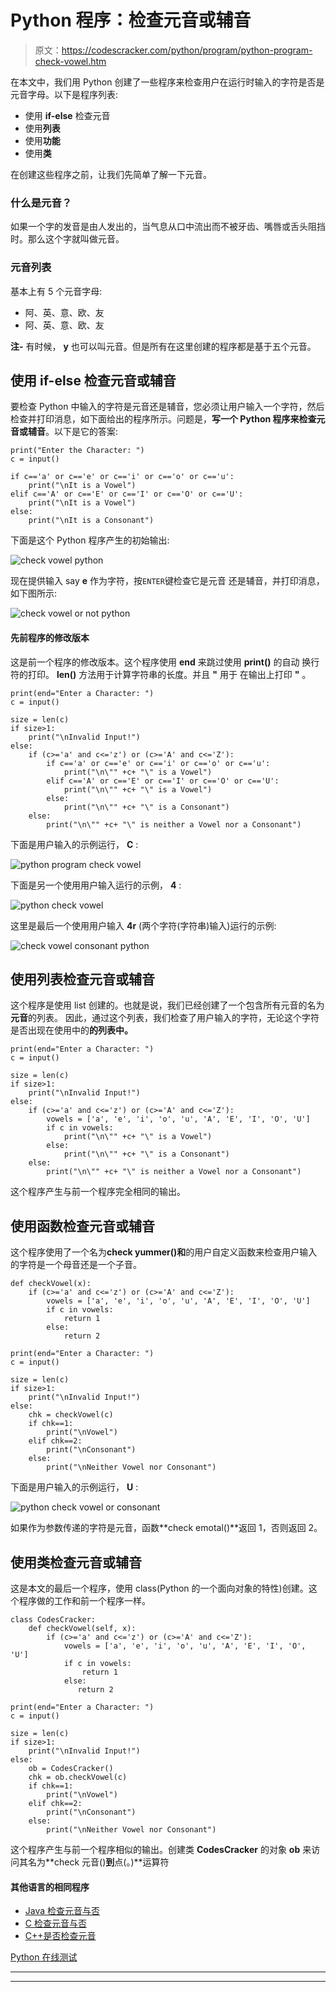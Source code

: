# Python 程序：检查元音或辅音

> 原文：<https://codescracker.com/python/program/python-program-check-vowel.htm>

在本文中，我们用 Python 创建了一些程序来检查用户在运行时输入的字符是否是元音字母。以下是程序列表:

*   使用 **if-else** 检查元音
*   使用**列表**
*   使用**功能**
*   使用**类**

在创建这些程序之前，让我们先简单了解一下元音。

### 什么是元音？

如果一个字的发音是由人发出的，当气息从口中流出而不被牙齿、嘴唇或舌头阻挡时。那么这个字就叫做元音。

### 元音列表

基本上有 5 个元音字母:

*   阿、英、意、欧、友
*   阿、英、意、欧、友

**注-** 有时候， **y** 也可以叫元音。但是所有在这里创建的程序都是基于五个元音。

## 使用 if-else 检查元音或辅音

要检查 Python 中输入的字符是元音还是辅音，您必须让用户输入一个字符，然后检查并打印消息，如下面给出的程序所示。问题是，**写一个 Python 程序来检查元音或辅音**。以下是它的答案:

```
print("Enter the Character: ")
c = input()

if c=='a' or c=='e' or c=='i' or c=='o' or c=='u':
    print("\nIt is a Vowel")
elif c=='A' or c=='E' or c=='I' or c=='O' or c=='U':
    print("\nIt is a Vowel")
else:
    print("\nIt is a Consonant")
```

下面是这个 Python 程序产生的初始输出:

![check vowel python](img/86785626229d9abfc9ce5b0abb39ae30.png)

现在提供输入 say **e** 作为字符，按`ENTER`键检查它是元音 还是辅音，并打印消息，如下图所示:

![check vowel or not python](img/cba89c387169e6c71cd567503cd61853.png)

#### 先前程序的修改版本

这是前一个程序的修改版本。这个程序使用 **end** 来跳过使用 **print()** 的自动 换行符的打印。 **len()** 方法用于计算字符串的长度。并且 **\"** 用于 在输出上打印 **"** 。

```
print(end="Enter a Character: ")
c = input()

size = len(c)
if size>1:
    print("\nInvalid Input!")
else:
    if (c>='a' and c<='z') or (c>='A' and c<='Z'):
        if c=='a' or c=='e' or c=='i' or c=='o' or c=='u':
            print("\n\"" +c+ "\" is a Vowel")
        elif c=='A' or c=='E' or c=='I' or c=='O' or c=='U':
            print("\n\"" +c+ "\" is a Vowel")
        else:
            print("\n\"" +c+ "\" is a Consonant")
    else:
        print("\n\"" +c+ "\" is neither a Vowel nor a Consonant")
```

下面是用户输入的示例运行， **C** :

![python program check vowel](img/4ad8cbbaeeffacaa0bdeffbabe634532.png)

下面是另一个使用用户输入运行的示例， **4** :

![python check vowel](img/23b5ff7125bb2dceb8b17f4801026959.png)

这里是最后一个使用用户输入 **4r** (两个字符(字符串)输入)运行的示例:

![check vowel consonant python](img/b2ec60a6905911fad98238c82a6fb583.png)

## 使用列表检查元音或辅音

这个程序是使用 list 创建的。也就是说，我们已经创建了一个包含所有元音的名为**元音**的列表。 因此，通过这个列表，我们检查了用户输入的字符，无论这个字符是否出现在使用中的**的列表中。**

```
print(end="Enter a Character: ")
c = input()

size = len(c)
if size>1:
    print("\nInvalid Input!")
else:
    if (c>='a' and c<='z') or (c>='A' and c<='Z'):
        vowels = ['a', 'e', 'i', 'o', 'u', 'A', 'E', 'I', 'O', 'U']
        if c in vowels:
            print("\n\"" +c+ "\" is a Vowel")
        else:
            print("\n\"" +c+ "\" is a Consonant")
    else:
        print("\n\"" +c+ "\" is neither a Vowel nor a Consonant")
```

这个程序产生与前一个程序完全相同的输出。

## 使用函数检查元音或辅音

这个程序使用了一个名为**check yummer()和**的用户自定义函数来检查用户输入的字符是一个母音还是一个子音。

```
def checkVowel(x):
    if (c>='a' and c<='z') or (c>='A' and c<='Z'):
        vowels = ['a', 'e', 'i', 'o', 'u', 'A', 'E', 'I', 'O', 'U']
        if c in vowels:
            return 1
        else:
            return 2

print(end="Enter a Character: ")
c = input()

size = len(c)
if size>1:
    print("\nInvalid Input!")
else:
    chk = checkVowel(c)
    if chk==1:
        print("\nVowel")
    elif chk==2:
        print("\nConsonant")
    else:
        print("\nNeither Vowel nor Consonant")
```

下面是用户输入的示例运行， **U** :

![python check vowel or consonant](img/b6d829725c34bf94c281f08b82a3237b.png)

如果作为参数传递的字符是元音，函数**check emotal()**返回 1，否则返回 2。

## 使用类检查元音或辅音

这是本文的最后一个程序，使用 class(Python 的一个面向对象的特性)创建。这个程序做的工作和前一个程序一样。

```
class CodesCracker:
    def checkVowel(self, x):
        if (c>='a' and c<='z') or (c>='A' and c<='Z'):
            vowels = ['a', 'e', 'i', 'o', 'u', 'A', 'E', 'I', 'O', 'U']
            if c in vowels:
                return 1
            else:
               return 2

print(end="Enter a Character: ")
c = input()

size = len(c)
if size>1:
    print("\nInvalid Input!")
else:
    ob = CodesCracker()
    chk = ob.checkVowel(c)
    if chk==1:
        print("\nVowel")
    elif chk==2:
        print("\nConsonant")
    else:
        print("\nNeither Vowel nor Consonant")
```

这个程序产生与前一个程序相似的输出。创建类 **CodesCracker** 的对象 **ob** 来访问其名为**check 元音()**到**点(。)**运算符

#### 其他语言的相同程序

*   [Java 检查元音与否](/java/program/java-program-check-vowel.htm)
*   [C 检查元音与否](/c/program/c-program-check-vowel.htm)
*   [C++是否检查元音](/cpp/program/cpp-program-check-vowel.htm)

[Python 在线测试](/exam/showtest.php?subid=10)

* * *

* * *